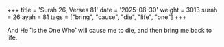 +++
title = 'Surah 26, Verses 81'
date = '2025-08-30'
weight = 3013
surah = 26
ayah = 81
tags = ["bring", "cause", "die", "life", "one"]
+++

And He ˹is the One Who˺ will cause me to die, and then bring me back to life.